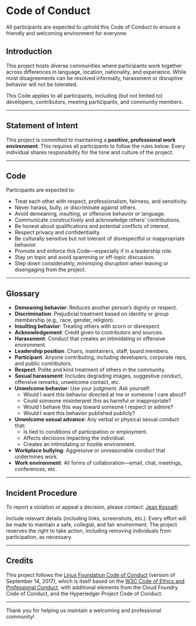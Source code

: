 # Code of Conduct

All participants are expected to uphold this Code of Conduct to ensure a friendly and welcoming environment for everyone.


## Introduction

This project hosts diverse communities where participants work together across differences in language, location, nationality, and experience. While most disagreements can be resolved informally, harassment or disruptive behavior will not be tolerated.

This Code applies to all participants, including (but not limited to) developers, contributors, meeting participants, and community members. 

---

## Statement of Intent

This project is committed to maintaining a **positive, professional work environment**. This requires all participants to follow the rules below. Every individual shares responsibility for the tone and culture of the project.

---

## Code

Participants are expected to:

- Treat each other with respect, professionalism, fairness, and sensitivity.
- Never harass, bully, or discriminate against others.
- Avoid demeaning, insulting, or offensive behavior or language.
- Communicate constructively and acknowledge others’ contributions.
- Be honest about qualifications and potential conflicts of interest.
- Respect privacy and confidentiality.
- Be culturally sensitive but not tolerant of disrespectful or inappropriate behavior.
- Promote and enforce this Code—especially if in a leadership role.
- Stay on topic and avoid spamming or off-topic discussion.
- Step down considerately, minimizing disruption when leaving or disengaging from the project.

---

## Glossary

- **Demeaning behavior**: Reduces another person’s dignity or respect.
- **Discrimination**: Prejudicial treatment based on identity or group membership (e.g., race, gender, religion).
- **Insulting behavior**: Treating others with scorn or disrespect.
- **Acknowledgement**: Credit given to contributors and sources.
- **Harassment**: Conduct that creates an intimidating or offensive environment.
- **Leadership position**: Chairs, maintainers, staff, board members.
- **Participant**: Anyone contributing, including developers, corporate reps, and public contributors.
- **Respect**: Polite and kind treatment of others in the community.
- **Sexual harassment**: Includes degrading images, suggestive conduct, offensive remarks, unwelcome contact, etc.
- **Unwelcome behavior**: Use your judgment. Ask yourself:
  - Would I want this behavior directed at me or someone I care about?
  - Could someone misinterpret this as harmful or inappropriate?
  - Would I behave this way toward someone I respect or admire?
  - Would I want this behavior published publicly?
- **Unwelcome sexual advance**: Any verbal or physical sexual conduct that:
  - Is tied to conditions of participation or employment.
  - Affects decisions impacting the individual.
  - Creates an intimidating or hostile environment.
- **Workplace bullying**: Aggressive or unreasonable conduct that undermines work.
- **Work environment**: All forms of collaboration—email, chat, meetings, conferences, etc.

---

## Incident Procedure

To report a violation or appeal a decision, please contact: [Jean Kossaifi](https://github.com/JeanKossaifi)

Include relevant details (including links, screenshots, etc.). Every effort will be made to maintain a safe, collegial, and fair environment. The project reserves the right to take action, including removing individuals from participation, as necessary.



---

## Credits

This project follows the [Linux Foundation Code of Conduct](https://lfprojects.org/policies/code-of-conduct/) (version of September 14, 2017), which is itself based on the [W3C Code of Ethics and Professional Conduct](https://www.w3.org/Consortium/cepc/), with additional elements from the Cloud Foundry Code of Conduct, and the Hyperledger Project Code of Conduct.

---

Thank you for helping us maintain a welcoming and professional community!
